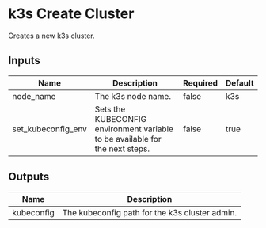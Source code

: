 # k3s Create Cluster

Creates a new k3s cluster.

## Inputs

| Name | Description | Required | Default |
| --- | --- | --- | --- |
| node_name | The k3s node name. | false | k3s |
| set_kubeconfig_env | Sets the KUBECONFIG environment variable to be available for the next steps.  | false | true |

## Outputs

| Name | Description |
| --- | --- |
| kubeconfig | The kubeconfig path for the k3s cluster admin. |
